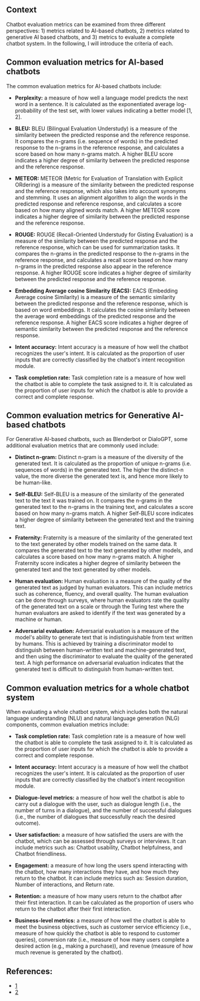 ## Context
Chatbot evaluation metrics can be examined from three different perspectives: 1) metrics related to AI-based chatbots, 2) metrics related to generative AI based chatbots, and 3) metrics to evaluate a complete chatbot system. In the following, I will introduce the criteria of each.  

## Common evaluation metrics for AI-based chatbots

The common evaluation metrics for AI-based chatbots include:

-   **Perplexity:** a measure of how well a language model predicts the next word in a sentence. It is calculated as the exponentiated average log-probability of the test set, with lower values indicating a better model [1, 2].  
    
-   **BLEU:** BLEU (Bilingual Evaluation Understudy) is a measure of the similarity between the predicted response and the reference response. It compares the n-grams (i.e. sequence of words) in the predicted response to the n-grams in the reference response, and calculates a score based on how many n-grams match. A higher BLEU score indicates a higher degree of similarity between the predicted response and the reference response.  
    
-   **METEOR:** METEOR (Metric for Evaluation of Translation with Explicit ORdering) is a measure of the similarity between the predicted response and the reference response, which also takes into account synonyms and stemming. It uses an alignment algorithm to align the words in the predicted response and reference response, and calculates a score based on how many aligned words match. A higher METEOR score indicates a higher degree of similarity between the predicted response and the reference response.  
    
-   **ROUGE:** ROUGE (Recall-Oriented Understudy for Gisting Evaluation) is a measure of the similarity between the predicted response and the reference response, which can be used for summarization tasks. It compares the n-grams in the predicted response to the n-grams in the reference response, and calculates a recall score based on how many n-grams in the predicted response also appear in the reference response. A higher ROUGE score indicates a higher degree of similarity between the predicted response and the reference response.  
    
-   **Embedding Average cosine Similarity (EACS):** EACS (Embedding Average cosine Similarity) is a measure of the semantic similarity between the predicted response and the reference response, which is based on word embeddings. It calculates the cosine similarity between the average word embeddings of the predicted response and the reference response. A higher EACS score indicates a higher degree of semantic similarity between the predicted response and the reference response.  
    
-   **Intent accuracy:** Intent accuracy is a measure of how well the chatbot recognizes the user's intent. It is calculated as the proportion of user inputs that are correctly classified by the chatbot's intent recognition module.  
    
-   **Task completion rate:** Task completion rate is a measure of how well the chatbot is able to complete the task assigned to it. It is calculated as the proportion of user inputs for which the chatbot is able to provide a correct and complete response.  
    

## Common evaluation metrics for Generative AI-based chatbots

For Generative AI-based chatbots, such as Blenderbot or DialoGPT, some additional evaluation metrics that are commonly used include:  

-   **Distinct n-gram:** Distinct n-gram is a measure of the diversity of the generated text. It is calculated as the proportion of unique n-grams (i.e. sequences of words) in the generated text. The higher the distinct-n value, the more diverse the generated text is, and hence more likely to be human-like.  
    
-   **Self-BLEU:** Self-BLEU is a measure of the similarity of the generated text to the text it was trained on. It compares the n-grams in the generated text to the n-grams in the training text, and calculates a score based on how many n-grams match. A higher Self-BLEU score indicates a higher degree of similarity between the generated text and the training text.  
    
-   **Fraternity:** Fraternity is a measure of the similarity of the generated text to the text generated by other models trained on the same data. It compares the generated text to the text generated by other models, and calculates a score based on how many n-grams match. A higher Fraternity score indicates a higher degree of similarity between the generated text and the text generated by other models.  
    
-   **Human evaluation:** Human evaluation is a measure of the quality of the generated text as judged by human evaluators. This can include metrics such as coherence, fluency, and overall quality. The human evaluation can be done through surveys, where human evaluators rate the quality of the generated text on a scale or through the Turing test where the human evaluators are asked to identify if the text was generated by a machine or human.  
    
-   **Adversarial evaluation:** Adversarial evaluation is a measure of the model's ability to generate text that is indistinguishable from text written by humans. This is achieved by training a discriminator model to distinguish between human-written text and machine-generated text, and then using the discriminator to evaluate the quality of the generated text. A high performance on adversarial evaluation indicates that the generated text is difficult to distinguish from human-written text.  
    

## Common evaluation metrics for a whole chatbot system

When evaluating a whole chatbot system, which includes both the natural language understanding (NLU) and natural language generation (NLG) components, common evaluation metrics include:  

-   **Task completion rate:** Task completion rate is a measure of how well the chatbot is able to complete the task assigned to it. It is calculated as the proportion of user inputs for which the chatbot is able to provide a correct and complete response.  
    
-   **Intent accuracy:** Intent accuracy is a measure of how well the chatbot recognizes the user's intent. It is calculated as the proportion of user inputs that are correctly classified by the chatbot's intent recognition module.  
    
-   **Dialogue-level metrics:** a measure of how well the chatbot is able to carry out a dialogue with the user, such as dialogue length (i.e., the number of turns in a dialogue), and the number of successful dialogues (i.e., the number of dialogues that successfully reach the desired outcome).  
    
-   **User satisfaction:** a measure of how satisfied the users are with the chatbot, which can be assessed through surveys or interviews. It can include metrics such as: Chatbot usability, Chatbot helpfulness, and Chatbot friendliness.  
    
-   **Engagement:** a measure of how long the users spend interacting with the chatbot, how many interactions they have, and how much they return to the chatbot. It can include metrics such as: Session duration, Number of interactions, and Return rate.   
    
-   **Retention:** a measure of how many users return to the chatbot after their first interaction. It can be calculated as the proportion of users who return to the chatbot after their first interaction.  
    
-   **Business-level metrics:** a measure of how well the chatbot is able to meet the business objectives, such as customer service efficiency (i.e., measure of how quickly the chatbot is able to respond to customer queries), conversion rate (i.e., measure of how many users complete a desired action (e.g., making a purchase)), and revenue (measure of how much revenue is generated by the chatbot).  

## References:
- [1](https://en.wikipedia.org/wiki/Perplexity)  
- [2](https://medium.com/nlplanet/two-minutes-nlp-perplexity-explained-with-simple-probabilities-6cdc46884584)  
